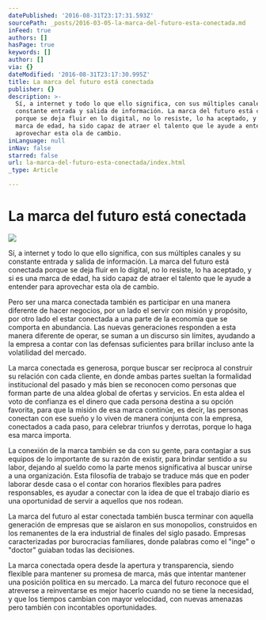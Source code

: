```yaml
---
datePublished: '2016-08-31T23:17:31.593Z'
sourcePath: _posts/2016-03-05-la-marca-del-futuro-esta-conectada.md
inFeed: true
authors: []
hasPage: true
keywords: []
author: []
via: {}
dateModified: '2016-08-31T23:17:30.995Z'
title: La marca del futuro está conectada
publisher: {}
description: >-
  Sí, a internet y todo lo que ello significa, con sus múltiples canales y su
  constante entrada y salida de información. La marca del futuro está conectada
  porque se deja fluir en lo digital, no lo resiste, lo ha aceptado, y si es una
  marca de edad, ha sido capaz de atraer el talento que le ayude a entender para
  aprovechar esta ola de cambio.
inLanguage: null
inNav: false
starred: false
url: la-marca-del-futuro-esta-conectada/index.html
_type: Article

---
```

# La marca del futuro está conectada
![](https://s3-us-west-2.amazonaws.com/the-grid-img/p/2c3a386babb696daa139faedeabaa2941e45cd97.jpg)

Sí, a internet y todo lo que ello significa, con sus múltiples canales y su constante entrada y salida de información. La marca del futuro está conectada porque se deja fluir en lo digital, no lo resiste, lo ha aceptado, y si es una marca de edad, ha sido capaz de atraer el talento que le ayude a entender para aprovechar esta ola de cambio.

Pero ser una marca conectada también es participar en una manera diferente de hacer negocios, por un lado el servir con misión y propósito, por otro lado el estar conectada a una parte de la economía que se comporta en abundancia. Las nuevas generaciones responden a esta manera diferente de operar, se suman a un discurso sin límites, ayudando a la empresa a contar con las defensas suficientes para brillar incluso ante la volatilidad del mercado.

La marca conectada es generosa, porque buscar ser recíproca al construir su relación con cada cliente, en donde ambas partes sueltan la formalidad institucional del pasado y más bien se reconocen como personas que forman parte de una aldea global de ofertas y servicios. En esta aldea el voto de confianza es el dinero que cada persona destina a su opción favorita, para que la misión de esa marca continúe, es decir, las personas conectan con ese sueño y lo viven de manera conjunta con la empresa, conectados a cada paso, para celebrar triunfos y derrotas, porque lo haga esa marca importa.

La conexión de la marca también se da con su gente, para contagiar a sus equipos de lo importante de su razón de existir, para brindar sentido a su labor, dejando al sueldo como la parte menos significativa al buscar unirse a una organización. Esta filosofía de trabajo se traduce más que en poder laborar desde casa o el contar con horarios flexibles para padres responsables, es ayudar a conectar con la idea de que el trabajo diario es una oportunidad de servir a aquellos que nos rodean.

La marca del futuro al estar conectada también busca terminar con aquella generación de empresas que se aislaron en sus monopolios, construidos en los remanentes de la era industrial de finales del siglo pasado. Empresas caracterizadas por burocracias familiares, donde palabras como el "inge" o "doctor" guiaban todas las decisiones.

La marca conectada opera desde la apertura y transparencia, siendo flexible para mantener su promesa de marca, más que intentar mantener una posición política en su mercado. La marca del futuro reconoce que el atreverse a reinventarse es mejor hacerlo cuando no se tiene la necesidad, y que los tiempos cambian con mayor velocidad, con nuevas amenazas pero también con incontables oportunidades.